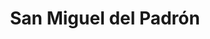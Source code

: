 ---
title: San Miguel del Padrón
url: /san-miguel-del-padron/
latitude: 23.095
longitude: -82.313
---